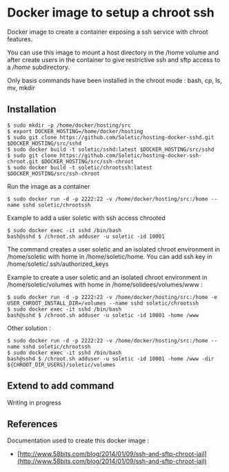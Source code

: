 # Docker image to setup a chroot ssh

Docker image to create a container exposing a ssh service with chroot features.

You can use this image to mount a host directory in the /home volume and after create users in the container to give restrictive ssh and sftp access to a */home* subdirectory.

Only basis commands have been installed in the chroot mode : bash, cp, ls, mv, mkdir

## Installation

```
$ sudo mkdir -p /home/docker/hosting/src
$ export DOCKER_HOSTING=/home/docker/hosting
$ sudo git clone https://github.com/Soletic/hosting-docker-sshd.git $DOCKER_HOSTING/src/sshd
$ sudo docker build -t soletic/sshd:latest $DOCKER_HOSTING/src/sshd
$ sudo git clone https://github.com/Soletic/hosting-docker-ssh-chroot.git $DOCKER_HOSTING/src/ssh-chroot
$ sudo docker build -t soletic/chrootssh:latest $DOCKER_HOSTING/src/ssh-chroot
``` 

Run the image as a container

```
$ sudo docker run -d -p 2222:22 -v /home/docker/hosting/src:/home --name sshd soletic/chrootssh
```

Example to add a user soletic with ssh access chrooted

```
$ sudo docker exec -it sshd /bin/bash
bash@sshd $ /chroot.sh adduser -u soletic -id 10001
```

The command creates a user soletic and an isolated chroot environment in /home/soletic with home in /home/soletic/home. You can add ssh key in /home/soletic/.ssh/authorized_keys

Example to create a user soletic and an isolated chroot environment in /home/soletic/volumes with home in /home/solidees/volumes/www :

```
$ sudo docker run -d -p 2222:22 -v /home/docker/hosting/src:/home -e USER_CHROOT_INSTALL_DIR=/volumes --name sshd soletic/chrootssh
$ sudo docker exec -it sshd /bin/bash
bash@sshd $ /chroot.sh adduser -u soletic -id 10001 -home /www
```

Other solution :

```
$ sudo docker run -d -p 2222:22 -v /home/docker/hosting/src:/home --name sshd soletic/chrootssh
$ sudo docker exec -it sshd /bin/bash
bash@sshd $ /chroot.sh adduser -u soletic -id 10001 -home /www -dir ${CHROOT_DIR_USERS}/soletic/volumes
```

## Extend to add command

Writing in progress

## References

Documentation used to create this docker image :

* [http://www.58bits.com/blog/2014/01/09/ssh-and-sftp-chroot-jail](http://www.58bits.com/blog/2014/01/09/ssh-and-sftp-chroot-jail)